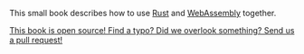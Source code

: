 This small book describes how to use [Rust] and [WebAssembly] together.

[This book is open source! Find a typo? Did we overlook something? Send us a pull
request!][repo]

[Rust]: https://www.rust-lang.org
[WebAssembly]: http://webassembly.org/
[repo]: https://github.com/rust-lang-nursery/rust-wasm
